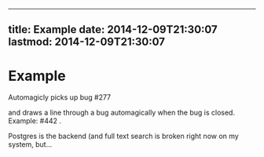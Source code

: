 
---
title: Example
date: 2014-12-09T21:30:07
lastmod: 2014-12-09T21:30:07
---
Example
=======

Automagicly picks up bug \#277

and draws a line through a bug automagically when the bug is closed.
Example: \#442 .

Postgres is the backend (and full text search is broken right now on my
system, but...

